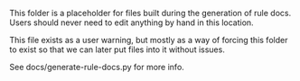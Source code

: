 This folder is a placeholder for files built during the generation
of rule docs. Users should never need to edit anything by hand
in this location.

This file exists as a user warning, but mostly as a way of forcing
this folder to exist so that we can later put files into it without
issues.

See docs/generate-rule-docs.py for more info.
